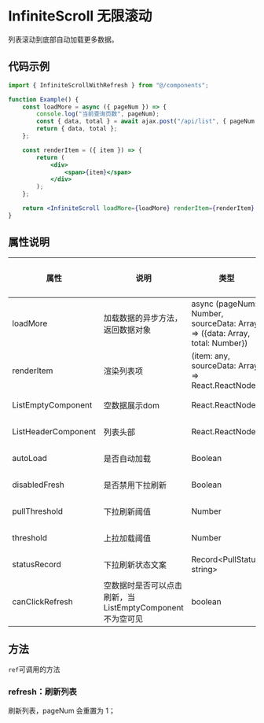 # InfiniteScroll 无限滚动

列表滚动到底部自动加载更多数据。

## 代码示例

```jsx
import { InfiniteScrollWithRefresh } from "@/components";

function Example() {
	const loadMore = async ({ pageNum }) => {
		console.log("当前查询页数", pageNum);
		const { data, total } = await ajax.post("/api/list", { pageNum });
		return { data, total };
	};

	const renderItem = ({ item }) => {
		return (
			<div>
				<span>{item}</span>
			</div>
		);
	};

	return <InfiniteScroll loadMore={loadMore} renderItem={renderItem} />;
}
```

## 属性说明

| **属性**            | **说明**                                                 | **类型**                                                                     | **可选值** | **默认值** |
| ------------------- | -------------------------------------------------------- | ---------------------------------------------------------------------------- | ---------- | ---------- |
| loadMore            | 加载数据的异步方法，返回数据对象                         | async (pageNum: Number, sourceData: Array) => ({data: Array, total: Number}) | 必填       | -          |
| renderItem          | 渲染列表项                                               | (item: any, sourceData: Array) => React.ReactNode                            | 必填       | -          |
| ListEmptyComponent  | 空数据展示dom                                            | React.ReactNode                                                              | 可选       | none       |
| ListHeaderComponent | 列表头部                                                 | React.ReactNode                                                              | 可选       | none       |
| autoLoad            | 是否自动加载                                             | Boolean                                                                      | 可选       | true       |
| disabledFresh       | 是否禁用下拉刷新                                         | Boolean                                                                      | 可选       | false      |
| pullThreshold       | 下拉刷新阈值                                             | Number                                                                       | 可选       | 60         |
| threshold           | 上拉加载阈值                                             | Number                                                                       | 可选       | 250        |
| statusRecord        | 下拉刷新状态文案                                         | Record<PullStatus, string>                                                   | 可选       | '下拉刷新' |
| canClickRefresh     | 空数据时是否可以点击刷新，当ListEmptyComponent不为空可见 | boolean                                                                      | 可选       | true       |

## 方法

`ref`可调用的方法

### refresh：刷新列表

刷新列表，pageNum 会重置为 1；
